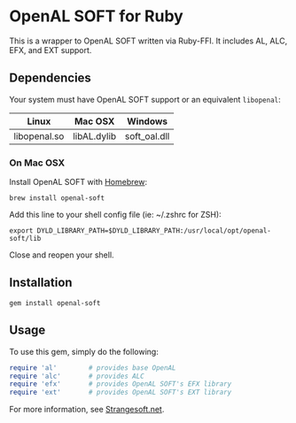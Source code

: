 OpenAL SOFT for Ruby
====================

This is a wrapper to OpenAL SOFT written via Ruby-FFI.  It includes AL, ALC, EFX, and EXT support.

## Dependencies

Your system must have OpenAL SOFT support or an equivalent `libopenal`:

| Linux            | Mac OSX             | Windows           |
|------------------|---------------------|-------------------|
| libopenal.so     | libAL.dylib         | soft_oal.dll      |

### On Mac OSX

Install OpenAL SOFT with [Homebrew](http://brew.sh/):

```
brew install openal-soft
```

Add this line to your shell config file (ie: ~/.zshrc for ZSH):

```
export DYLD_LIBRARY_PATH=$DYLD_LIBRARY_PATH:/usr/local/opt/openal-soft/lib
```

Close and reopen your shell.

## Installation

`gem install openal-soft`

## Usage

To use this gem, simply do the following:

```rb
require 'al'        # provides base OpenAL
require 'alc'       # provides ALC
require 'efx'       # provides OpenAL SOFT's EFX library
require 'ext'       # provides OpenAL SOFT's EXT library
```

For more information, see [Strangesoft.net](http://kcat.strangesoft.net/openal.html).